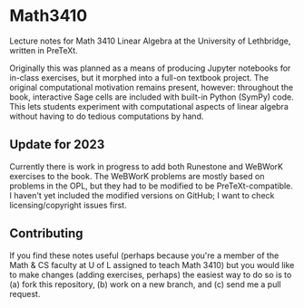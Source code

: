 # Math3410
Lecture notes for Math 3410 Linear Algebra at the University of Lethbridge, written in PreTeXt.

Originally this was planned as a means of producing Jupyter notebooks for in-class exercises,
but it morphed into a full-on textbook project.
The original computational motivation remains present, however:
throughout the book, interactive Sage cells are included with built-in Python (SymPy) code.
This lets students experiment with computational aspects of linear algebra without having to do tedious computations by hand.

## Update for 2023
Currently there is work in progress to add both Runestone and WeBWorK exercises to the book.
The WeBWorK problems are mostly based on problems in the OPL, but they had to be modified to be PreTeXt-compatible.
I haven't yet included the modified versions on GitHub; I want to check licensing/copyright issues first.

## Contributing
If you find these notes useful (perhaps because you're a member of the Math & CS faculty at U of L assigned to teach Math 3410)
but you would like to make changes (adding exercises, perhaps)
the easiest way to do so is to (a) fork this repository, (b) work on a new branch, and (c) send me a pull request.
